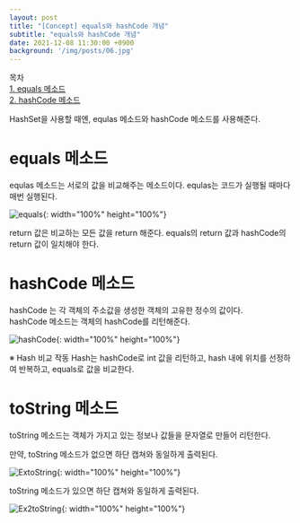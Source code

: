 ```yaml
---
layout: post
title: "[Concept] equals와 hashCode 개념"
subtitle: "equals와 hashCode 개념"
date: 2021-12-08 11:30:00 +0900
background: '/img/posts/06.jpg'
---
```


목차  
[1. equals 메소드](#equals-메소드)  
[2. hashCode 메소드](#hashCode-메소드)  

HashSet을 사용할 때엔, equlas 메소드와 hashCode 메소드를 사용해준다.

# equals 메소드
equlas 메소드는 서로의 값을 비교해주는 메소드이다.
equlas는 코드가 실행될 때마다 매번 실행된다.

![equals]({{site.baseurl}}/img/post_eleven/equals.png){: width="100%" height="100%"}

return 값은 비교하는 모든 값을 return 해준다. equals의 return 값과 hashCode의 return 값이 일치해야 한다.

# hashCode 메소드
hashCode 는 각 객체의 주소값을 생성한 객체의 고유한 정수의 값이다.  
hashCode 메소드는 객체의 hashCode를 리턴해준다.

![hashCode]({{site.baseurl}}/img/post_eleven/hashCode.png){: width="100%" height="100%"}

※ Hash 비교 작동
Hash는 hashCode로 int 값을 리턴하고, hash 내에 위치를 선정하여 반복하고, equals로 값을 비교한다.

# toString 메소드
toString 메소드는 객체가 가지고 있는 정보나 값들을 문자열로 만들어 리턴한다.

만약, toString 메소드가 없으면 하단 캡쳐와 동일하게 출력된다.

![ExtoString]({{site.baseurl}}/img/post_eleven/ExtoString.png){: width="100%" height="100%"}

toString 메소드가 있으면 하단 캡쳐와 동일하게 출력된다.

![Ex2toString]({{site.baseurl}}/img/post_eleven/Ex2toString.png){: width="100%" height="100%"}